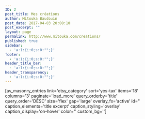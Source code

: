 ```yaml
---
ID: 2
post_title: Mes créations
author: Mitouka Baudouin
post_date: 2017-04-03 20:08:10
post_excerpt: ""
layout: page
permalink: http://www.mitouka.com/creations/
published: true
sidebar:
  - 'a:1:{i:0;s:0:"";}'
footer:
  - 'a:1:{i:0;s:0:"";}'
header_title_bar:
  - 'a:1:{i:0;s:0:"";}'
header_transparency:
  - 'a:1:{i:0;s:0:"";}'
---
```

[av_masonry_entries link='etsy_category' sort='yes-tax' items='18' columns='3' paginate='load_more' query_orderby='title' query_order='DESC' size='flex' gap='large' overlay_fx='active' id='' caption_elements='title excerpt' caption_styling='overlay' caption_display='on-hover' color='' custom_bg='']